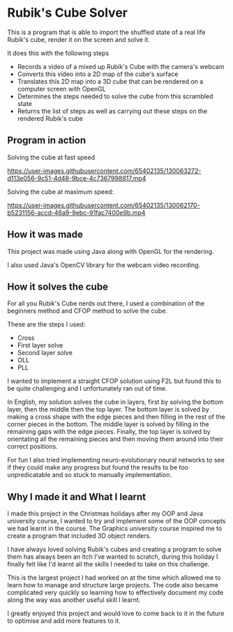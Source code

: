 # Rubik's Cube Solver
 
This is a program that is able to import the shuffled state of a real life Rubik's cube, render it on the screen and solve it. 

It does this with the following steps 
* Records a video of a mixed up Rubik's Cube with the camera's webcam 
* Converts this video into a 2D map of the cube's surface
* Translates this 2D map into a 3D cube that can be rendered on a computer screen with OpenGL
* Determines the steps needed to solve the cube from this scrambled state
* Returns the list of steps as well as carrying out these steps on the rendered Rubik's cube  
 
## Program in action 

Solving the cube at fast speed

https://user-images.githubusercontent.com/65402135/130063272-d113e056-9c51-4d48-9bce-4c7367998817.mp4


Solving the cube at maximum speed: 

https://user-images.githubusercontent.com/65402135/130062170-b5231156-accd-46a9-9ebc-91fac7400e9b.mp4



## How it was made 

This project was made using Java along with OpenGL for the rendering.

I also used Java's OpenCV library for the webcam video recording.

## How it solves the cube 

For all you Rubik's Cube nerds out there, I used a combination of the beginners method and CFOP method to solve the cube. 

These are the steps I used: 
* Cross
* First layer solve
* Second layer solve
* OLL
* PLL

I wanted to implement a straight CFOP solution using F2L but found this to be quite challenging and I unfortunately ran out of time.  

In English, my solution solves the cube in layers, first by solving the bottom layer, then the middle then the top layer. The bottom layer is solved by making a cross shape with the edge pieces and then filling in the rest of the corner pieces in the bottom. The middle layer is solved by filling in the remaining gaps with the edge pieces. Finally, the top layer is solved by orientating all the remaining pieces and then moving them around into their correct positions. 

For fun I also tried implementing neuro-evolutionary neural networks to see if they could make any progress but found the results to be too unpredicatable and so stuck to manually implementation.

## Why I made it and What I learnt

I made this project in the Christmas holidays after my OOP and Java university course, I wanted to try and implement some of the OOP concepts we had learnt in the course. The Graphics university course inspired me to create a program that included 3D object renders.

I have always loved solving Rubik's cubes and creating a program to solve them has always been an itch I've wanted to scratch, during this holiday I finally felt like I'd learnt all the skills I needed to take on this challenge. 

This is the largest project I had worked on at the time which allowed me to learn how to manage and structure large projects. The code also became complicated very quickly so learning how to effectively document my code along the way was another useful skill I learnt. 

I greatly enjoyed this project and would love to come back to it in the future to optimise and add more features to it. 
